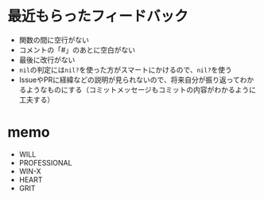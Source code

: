 # 最近もらったフィードバック
- 関数の間に空行がない
- コメントの「#」のあとに空白がない
- 最後に改行がない
- `nil`の判定には`nil?`を使った方がスマートにかけるので、`nil?`を使う
- IssueやPRに経緯などの説明が見られないので、将来自分が振り返ってわかるようなものにする（コミットメッセージもコミットの内容がわかるように工夫する）

# memo
- WILL
- PROFESSIONAL
- WIN-X
- HEART
- GRIT
